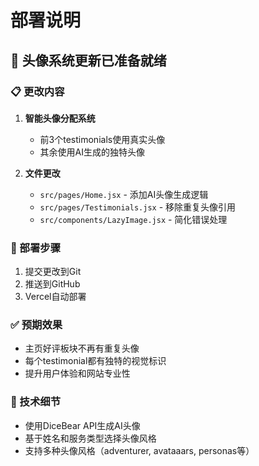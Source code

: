 # 部署说明

## 🚀 头像系统更新已准备就绪

### 📋 更改内容
1. **智能头像分配系统**
   - 前3个testimonials使用真实头像
   - 其余使用AI生成的独特头像

2. **文件更改**
   - `src/pages/Home.jsx` - 添加AI头像生成逻辑
   - `src/pages/Testimonials.jsx` - 移除重复头像引用
   - `src/components/LazyImage.jsx` - 简化错误处理

### 🔄 部署步骤
1. 提交更改到Git
2. 推送到GitHub
3. Vercel自动部署

### ✅ 预期效果
- 主页好评板块不再有重复头像
- 每个testimonial都有独特的视觉标识
- 提升用户体验和网站专业性

### 📝 技术细节
- 使用DiceBear API生成AI头像
- 基于姓名和服务类型选择头像风格
- 支持多种头像风格（adventurer, avataaars, personas等）

